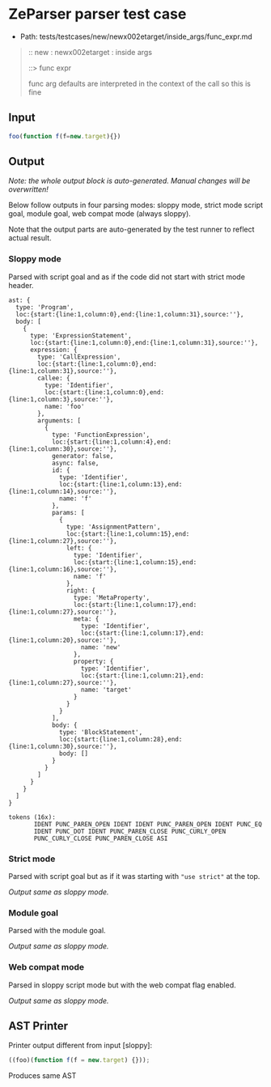 # ZeParser parser test case

- Path: tests/testcases/new/newx002etarget/inside_args/func_expr.md

> :: new : newx002etarget : inside args
>
> ::> func expr
>
> func arg defaults are interpreted in the context of the call so this is fine

## Input

`````js
foo(function f(f=new.target){})
`````

## Output

_Note: the whole output block is auto-generated. Manual changes will be overwritten!_

Below follow outputs in four parsing modes: sloppy mode, strict mode script goal, module goal, web compat mode (always sloppy).

Note that the output parts are auto-generated by the test runner to reflect actual result.

### Sloppy mode

Parsed with script goal and as if the code did not start with strict mode header.

`````
ast: {
  type: 'Program',
  loc:{start:{line:1,column:0},end:{line:1,column:31},source:''},
  body: [
    {
      type: 'ExpressionStatement',
      loc:{start:{line:1,column:0},end:{line:1,column:31},source:''},
      expression: {
        type: 'CallExpression',
        loc:{start:{line:1,column:0},end:{line:1,column:31},source:''},
        callee: {
          type: 'Identifier',
          loc:{start:{line:1,column:0},end:{line:1,column:3},source:''},
          name: 'foo'
        },
        arguments: [
          {
            type: 'FunctionExpression',
            loc:{start:{line:1,column:4},end:{line:1,column:30},source:''},
            generator: false,
            async: false,
            id: {
              type: 'Identifier',
              loc:{start:{line:1,column:13},end:{line:1,column:14},source:''},
              name: 'f'
            },
            params: [
              {
                type: 'AssignmentPattern',
                loc:{start:{line:1,column:15},end:{line:1,column:27},source:''},
                left: {
                  type: 'Identifier',
                  loc:{start:{line:1,column:15},end:{line:1,column:16},source:''},
                  name: 'f'
                },
                right: {
                  type: 'MetaProperty',
                  loc:{start:{line:1,column:17},end:{line:1,column:27},source:''},
                  meta: {
                    type: 'Identifier',
                    loc:{start:{line:1,column:17},end:{line:1,column:20},source:''},
                    name: 'new'
                  },
                  property: {
                    type: 'Identifier',
                    loc:{start:{line:1,column:21},end:{line:1,column:27},source:''},
                    name: 'target'
                  }
                }
              }
            ],
            body: {
              type: 'BlockStatement',
              loc:{start:{line:1,column:28},end:{line:1,column:30},source:''},
              body: []
            }
          }
        ]
      }
    }
  ]
}

tokens (16x):
       IDENT PUNC_PAREN_OPEN IDENT IDENT PUNC_PAREN_OPEN IDENT PUNC_EQ
       IDENT PUNC_DOT IDENT PUNC_PAREN_CLOSE PUNC_CURLY_OPEN
       PUNC_CURLY_CLOSE PUNC_PAREN_CLOSE ASI
`````

### Strict mode

Parsed with script goal but as if it was starting with `"use strict"` at the top.

_Output same as sloppy mode._

### Module goal

Parsed with the module goal.

_Output same as sloppy mode._

### Web compat mode

Parsed in sloppy script mode but with the web compat flag enabled.

_Output same as sloppy mode._

## AST Printer

Printer output different from input [sloppy]:

````js
((foo)(function f(f = new.target) {}));
````

Produces same AST

